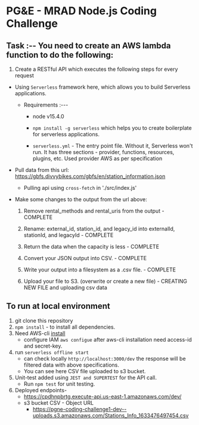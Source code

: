 # PG&E - MRAD Node.js Coding Challenge

## Task :-- You need to create an AWS lambda function to do the following:

1. Create a RESTful API which executes the following steps for every request

- Using `Serverless` framework here, which allows you to build Serverless applications.

  - Requirements :---

    - node v15.4.0

    - `npm install -g serverless` which helps you to create boilerplate for serverless applications.

    - `serverless.yml` - The entry point file. Without it, Serverless won't run. It has three sections - provider, functions, resources, plugins, etc. Used provider AWS as per specification

- Pull data from this url: https://gbfs.divvybikes.com/gbfs/en/station_information.json

  - Pulling api using `cross-fetch` in './src/index.js'

- Make some changes to the output from the url above:

  1. Remove rental_methods and rental_uris from the output - COMPLETE
  2. Rename: external_id, station_id, and legacy_id into externalId, stationId, and
     legacyId - COMPLETE
  3. Return the data when the capacity is less - COMPLETE

  4. Convert your JSON output into CSV. - COMPLETE
  5. Write your output into a filesystem as a .csv file. - COMPLETE
  6. Upload your file to S3. (overwrite or create a new file) - CREATING NEW FILE and uploading csv data

## To run at local environment

1.  git clone this repository
2.  `npm install` - to install all dependencies.
3.  Need AWS-cli [install](https://docs.aws.amazon.com/cli/latest/userguide/install-cliv2.html)
    - configure IAM `aws configue` after aws-cli installation need access-id and secret-key.
4.  run `serverless offline start`
    - can check locally `http://localhost:3000/dev` the response will be filtered data with above specifications.
    - You can see here CSV file uploaded to s3 bucket.
5.  Unit-test added using `JEST and SUPERTEST` for the API call.
    - Run `npm test` for unit testing.
6.  Deployed endpoints-
    - https://cpdhnpbrtg.execute-api.us-east-1.amazonaws.com/dev/
    - s3 bucket CSV - Object URL
      - https://pgne-coding-challenge1-dev--uploads.s3.amazonaws.com/Stations_Info_1633476497454.csv
